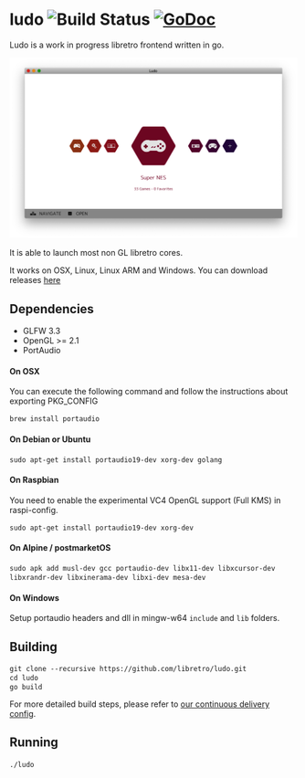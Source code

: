 # ludo ![Build Status](https://github.com/libretro/ludo/workflows/CI/badge.svg) [![GoDoc](https://godoc.org/github.com/libretro/ludo?status.svg)](https://godoc.org/github.com/libretro/ludo)

Ludo is a work in progress libretro frontend written in go.

<img src="https://raw.githubusercontent.com/kivutar/ludo-assets/master/illustration.png" />

It is able to launch most non GL libretro cores.

It works on OSX, Linux, Linux ARM and Windows. You can download releases [here](https://github.com/libretro/ludo/releases)

## Dependencies

- GLFW 3.3
- OpenGL >= 2.1
- PortAudio

#### On OSX

You can execute the following command and follow the instructions about exporting PKG_CONFIG

    brew install portaudio

#### On Debian or Ubuntu

    sudo apt-get install portaudio19-dev xorg-dev golang

#### On Raspbian

You need to enable the experimental VC4 OpenGL support (Full KMS) in raspi-config.

    sudo apt-get install portaudio19-dev xorg-dev

#### On Alpine / postmarketOS

    sudo apk add musl-dev gcc portaudio-dev libx11-dev libxcursor-dev libxrandr-dev libxinerama-dev libxi-dev mesa-dev

#### On Windows

Setup portaudio headers and dll in mingw-w64 `include` and `lib` folders.

## Building

    git clone --recursive https://github.com/libretro/ludo.git
    cd ludo
    go build

For more detailed build steps, please refer to [our continuous delivery config](https://github.com/libretro/ludo/blob/master/.github/workflows/cd.yml).

## Running

    ./ludo
